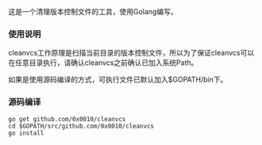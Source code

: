 这是一个清理版本控制文件的工具，使用Golang编写。
### 使用说明
cleanvcs工作原理是扫描当前目录的版本控制文件，所以为了保证cleanvcs可以在任意目录执行，请确认cleanvcs之前确认已加入系统Path。

如果是使用源码编译的方式，可执行文件已默认加入$GOPATH/bin下。

### 源码编译
````shell
go get github.com/0x0010/cleanvcs
cd $GOPATH/src/github.com/0x0010/cleanvcs
go install
````
